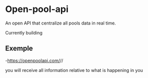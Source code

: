 # Open-pool-api
An open API that centralize all pools data in real time. 

Currently building
## Exemple
-https://openpoolapi.com/<COIN>/<PoolName>/<Adress>
  
  
 you will receive all information relative to what is happening in you 
